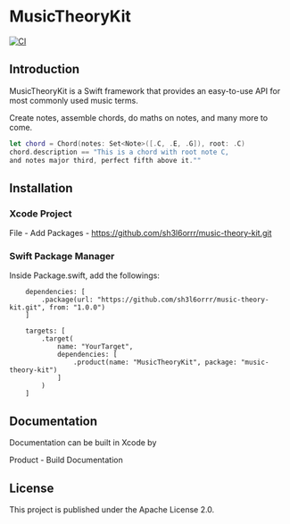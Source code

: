 # MusicTheoryKit

[![CI](https://github.com/sh3l6orrr/music-theory-kit/actions/workflows/CI.yml/badge.svg)](https://github.com/sh3l6orrr/music-theory-kit/actions/workflows/CI.yml)

## Introduction

MusicTheoryKit is a Swift framework that provides an easy-to-use API for most commonly used music terms.

Create notes, assemble chords, do maths on notes, and many more to come.
```swift
let chord = Chord(notes: Set<Note>([.C, .E, .G]), root: .C)
chord.description == "This is a chord with root note C, 
and notes major third, perfect fifth above it.""
```

## Installation

### Xcode Project

File - Add Packages - https://github.com/sh3l6orrr/music-theory-kit.git

### Swift Package Manager 

Inside Package.swift, add the followings:

```
    dependencies: [
        .package(url: "https://github.com/sh3l6orrr/music-theory-kit.git", from: "1.0.0")
    ]
```
```
    targets: [
        .target(
            name: "YourTarget",
            dependencies: [
                .product(name: "MusicTheoryKit", package: "music-theory-kit")
            ]
        )
    ]
```

## Documentation

Documentation can be built in Xcode by 

Product - Build Documentation 

## License

This project is published under the Apache License 2.0.





